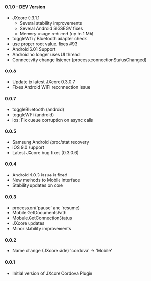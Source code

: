 #### 0.1.0 - DEV Version
 - JXcore 0.3.1.1 
   - Several stability improvements 
   - Several Android SIGSEGV fixes
   - Memory usage reduced (up to 1 Mb)
 - toggleWifi / Bluetooth adapter check
 - use proper root value. fixes #93
 - Android 6.01 Support 
 - Android no longer uses UI thread 
 - Connectivity change listener (process.connectionStatusChanged)
#### 0.0.8
 - Update to latest JXcore 0.3.0.7
 - Fixes Android WiFi reconnection issue
#### 0.0.7
 - toggleBluetooth (android)
 - toggleWiFi (android)
 - ios: Fix queue corruption on async calls
 
#### 0.0.5
 - Samsung Android /proc/stat recovery
 - iOS 9.0 support
 - Latest JXcore bug fixes (0.3.0.6)

#### 0.0.4
 - Android 4.0.3 issue is fixed
 - New methods to Mobile interface
 - Stability updates on core

#### 0.0.3 

 - process.on('pause' and 'resume)
 - Mobile.GetDocumentsPath
 - Mobule.GetConnectionStatus
 - JXcore updates
 - Minor stability improvements

#### 0.0.2 

 - Name change (JXcore side) 'cordova' -> 'Mobile'

#### 0.0.1

 - Initial version of JXcore Cordova Plugin
